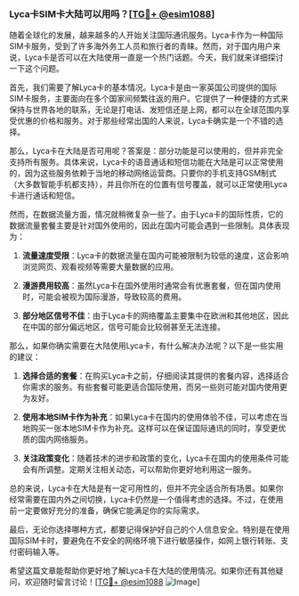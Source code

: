 ### Lyca卡SIM卡大陆可以用吗？[[TG💪+ @esim1088](https://t.me/s/esim1088)]

随着全球化的发展，越来越多的人开始关注国际通讯服务。Lyca卡作为一种国际SIM卡服务，受到了许多海外务工人员和旅行者的青睐。然而，对于国内用户来说，Lyca卡是否可以在大陆使用一直是一个热门话题。今天，我们就来详细探讨一下这个问题。

首先，我们需要了解Lyca卡的基本情况。Lyca卡是由一家英国公司提供的国际SIM卡服务，主要面向在多个国家间频繁往返的用户。它提供了一种便捷的方式来保持与世界各地的联系，无论是打电话、发短信还是上网，都可以在全球范围内享受优惠的价格和服务。对于那些经常出国的人来说，Lyca卡确实是一个不错的选择。

那么，Lyca卡在大陆是否可用呢？答案是：部分功能是可以使用的，但并非完全支持所有服务。具体来说，Lyca卡的语音通话和短信功能在大陆是可以正常使用的，因为这些服务依赖于当地的移动网络运营商。只要你的手机支持GSM制式（大多数智能手机都支持），并且你所在的位置有信号覆盖，就可以正常使用Lyca卡进行通话和短信。

然而，在数据流量方面，情况就稍微复杂一些了。由于Lyca卡的国际性质，它的数据流量套餐主要是针对国外使用的，因此在国内可能会遇到一些限制。具体表现为：

1. **流量速度受限**：Lyca卡的数据流量在国内可能被限制为较低的速度，这会影响浏览网页、观看视频等需要大量数据的应用。
   
2. **漫游费用较高**：虽然Lyca卡在国外使用时通常会有优惠套餐，但在国内使用时，可能会被视为国际漫游，导致较高的费用。

3. **部分地区信号不佳**：由于Lyca卡的网络覆盖主要集中在欧洲和其他地区，因此在中国的部分偏远地区，信号可能会比较弱甚至无法连接。

那么，如果你确实需要在大陆使用Lyca卡，有什么解决办法呢？以下是一些实用的建议：

1. **选择合适的套餐**：在购买Lyca卡之前，仔细阅读其提供的套餐内容，选择适合你需求的服务。有些套餐可能更适合国际使用，而另一些则可能对国内使用更为友好。

2. **使用本地SIM卡作为补充**：如果Lyca卡在国内的使用体验不佳，可以考虑在当地购买一张本地SIM卡作为补充。这样可以在保证国际通讯的同时，享受更优质的国内网络服务。

3. **关注政策变化**：随着技术的进步和政策的变化，Lyca卡在国内的使用条件可能会有所调整。定期关注相关动态，可以帮助你更好地利用这一服务。

总的来说，Lyca卡在大陆是有一定可用性的，但并不完全适合所有场景。如果你经常需要在国内外之间切换，Lyca卡仍然是一个值得考虑的选择。不过，在使用前一定要做好充分的准备，确保它能满足你的实际需求。

最后，无论你选择哪种方式，都要记得保护好自己的个人信息安全。特别是在使用国际SIM卡时，要避免在不安全的网络环境下进行敏感操作，如网上银行转账、支付密码输入等。

希望这篇文章能帮助你更好地了解Lyca卡在大陆的使用情况。如果你还有其他疑问，欢迎随时留言讨论！[[TG💪+ @esim1088](https://t.me/s/esim1088) ![Image](https://i.postimg.cc/4NQfJmqS/Snipaste-2025-05-13-00-14-12.png)]